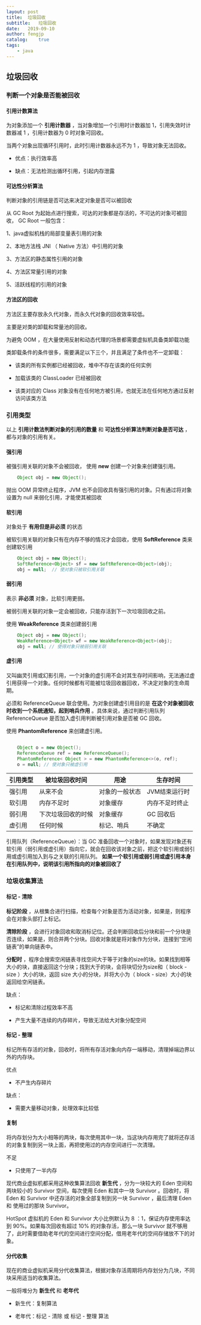 ```yaml
---
layout: post
title:  垃圾回收
subtitle:   垃圾回收
date:   2019-09-10
author: fengjp
catalog:    true
tags:
    - java
---
```


## 垃圾回收

### 判断一个对象是否能被回收

#### 引用计数算法

为对象添加一个 __引用计数器__ ，当对象增加一个引用时计数器加 1，引用失效时计数器减 1 ，引用计数器为 0 时对象可回收。

当两个对象出现循环引用时，此时引用计数器永远不为 1 ，导致对象无法回收。

- 优点：执行效率高

- 缺点：无法检测出循环引用，引起内存泄露

#### 可达性分析算法

判断对象的引用链是否可达来决定对象是否可以被回收

从 GC Root 为起始点进行搜索，可达的对象都是存活的，不可达的对象可被回收， GC Root 一般包含：

1、java虚拟机栈的局部变量表引用的对象

2、本地方法栈 JNI （ Native 方法）中引用的对象

3、方法区的静态属性引用的对象

4、方法区常量引用的对象

5、活跃线程的引用的对象

#### 方法区的回收

方法区主要存放永久代对象，而永久代对象的回收效率较低。

主要是对类的卸载和常量池的回收。

为避免 OOM ，在大量使用反射和动态代理的场景都需要虚拟机具备类卸载功能

类卸载条件的条件很多，需要满足以下三个，并且满足了条件也不一定卸载：

- 该类的所有实例都已经被回收，堆中不存在该类的任何实例

- 加载该类的 ClassLoader 已经被回收

- 该类对应的 Class 对象没有在任何地方被引用，也就无法在任何地方通过反射访问该类方法

### 引用类型

以上 __引用计数法判断对象的引用的数量__ 和 __可达性分析算法判断对象是否可达__ ，都与对象的引用有关。

#### 强引用

被强引用关联的对象不会被回收， 使用 __new__ 创建一个对象来创建强引用。

```java
    Object obj = new Object();
```

抛出 OOM 异常终止程序，JVM 也不会回收具有强引用的对象。只有通过将对象设置为 null 来弱化引用，才能使其被回收

#### 软引用

对象处于 __有用但是非必须__ 的状态

被软引用关联的对象只有在内存不够的情况才会回收，使用 __SoftReference__ 类来创建软引用

```java
    Object obj = new Object();
    SoftReference<Object> sf = new SoftReference<Object>(obj);
    obj = null;  // 使对象只被软引用关联
```

#### 弱引用

表示 __非必须__ 对象，比软引用更弱。

被弱引用关联的对象一定会被回收，只能存活到下一次垃圾回收之前。

使用 __WeakReference__ 类来创建弱引用

```java
    Object obj = new Object();
    WeakReference<Object> wf = new WeakReference<Object>(obj);
    obj = null; // 使得对象只被弱引用关联
```

#### 虚引用

又叫幽灵引用或幻影引用，一个对象的虚引用不会对其生存时间影响，无法通过虚引用获得一个对象。任何时候都有可能被垃圾回收器回收，不决定对象的生命周期。

必须和 ReferenceQueue 联合使用。为对象创建虚引用目的是 __在这个对象被回收时收到一个系统通知，起到哨兵作用__ 。具体来说，通过判断引用队列 ReferenceQueue 是否加入虚引用判断被引用对象是否被 GC 回收。

使用 __PhantomReference__ 来创建虚引用。

```java

    Object o = new Object();
    ReferenceQueue ref = new ReferenceQueue();
    PhantomReference< Object > = new PhantomReference<>(o, ref);
    o = null; // 使对象只被虚引用
```

| 引用类型 | 被垃圾回收时间 | 用途 | 生存时间 |
| ------ | ----------- | -------- | ---------- |
| 强引用 | 从来不会 | 对象的一般状态 | JVM结束运行时 |
| 软引用 | 内存不足时 | 对象缓存 | 内存不足时终止 |
| 弱引用 | 下次垃圾回收的时候 | 对象缓存 | GC 回收后 |
| 虚引用 | 任何时候 | 标记、哨兵 | 不确定 |

引用队列（ReferenceQueue）：当 GC 准备回收一个对象时，如果发现对象还有软引用（弱引用或虚引用）指向它，就会在回收该对象之前，把这个软引用或弱引用或虚引用加入到与之关联的引用队列。 __如果一个软引用或弱引用或虚引用本身在引用队列中，说明该引用所指向的对象被回收了__

### 垃圾收集算法

#### 标记 - 清除

__标记阶段__ ，从根集合进行扫描，检查每个对象是否为活动对象，如果是，则程序会在对象头部打上标记。

__清除阶段__ ，会进行对象回收和取消标记位。还会判断回收后分块和前一个分块是否连续，如果是，则合并两个分块。回收对象就是将对象作为分块，连接到“空闲链表”的单向链表中。

__分配时__ ，程序会搜索空闲链表寻找空间大于等于对象的size的块。如果找到相等大小的块，直接返回这个分块；找到大于的块，会将块切分为size和（ block - size ）大小的块，返回 size 大小的分块，并将大小为（ block - size）大小的块返回给空闲链表。

缺点：

- 标记和清除过程效率不高

- 产生大量不连续的内存碎片，导致无法给大对象分配空间

#### 标记 - 整理

标记所有存活的对象，回收时，将所有存活对象向内存一端移动，清理掉端边界以外的内存块。

优点

- 不产生内存碎片

缺点：

- 需要大量移动对象，处理效率比较低

#### 复制

将内存划分为大小相等的两块，每次使用其中一块，当这块内存用完了就将还存活的对象复制到另一块上面，再把使用过的内存空间进行一次清理。

不足

- 只使用了一半内存

现代商业虚拟机都采用这种收集算法回收 __新生代__ ，分为一块较大的 Eden 空间和两块较小的 Survivor 空间，每次使用 Eden 和其中一块 Survivor 。回收时，将 Eden 和 Survivor 中还存活的对象全部复制到另一块 Survivor ，最后清理 Eden 和 使用过的那块 Survivor。

HotSpot 虚拟机的 Eden 和 Survivor 大小比例默认为 8 ：1，保证内存使用率达到 90%。如果每次回收有超过 10% 的对象存活，那么一块 Survivor 就不够用了，此时需要借助老年代的空间进行空间分配，借用老年代的空间存储放不下的对象。

#### 分代收集

现在的商业虚拟机采用分代收集算法，根据对象存活周期将内存划分为几块，不同块采用适当的收集算法。

一般将堆分为 __新生代__ 和 __老年代__ 

- 新生代：复制算法

- 老年代：标记 - 清除 或 标记 - 整理 算法

